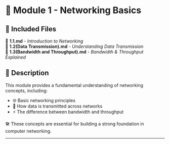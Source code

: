 # 📘 Module 1 - Networking Basics

## 📂 Included Files

📄 **1.1.md** - *Introduction to Networking*  
📄 **1.2(Data Transmission).md** - *Understanding Data Transmission*  
📄 **1.3(Bandwidth and Throughput).md** - *Bandwidth & Throughput Explained*  

## 📌 Description
This module provides a fundamental understanding of networking concepts, including:
- 🌐 Basic networking principles
- 📡 How data is transmitted across networks
- ⚡ The difference between bandwidth and throughput

🛠️ These concepts are essential for building a strong foundation in computer networking.

---
